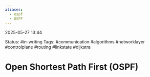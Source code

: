```yaml
---
aliases:
  - ospf
  - OSPF
---
```


2025-05-27 13:44

Status: #in-writing 
Tags: #communication #algorithms #networklayer #controlplane #routing #linkstate #dijkstra

# Open Shortest Path First (OSPF)



